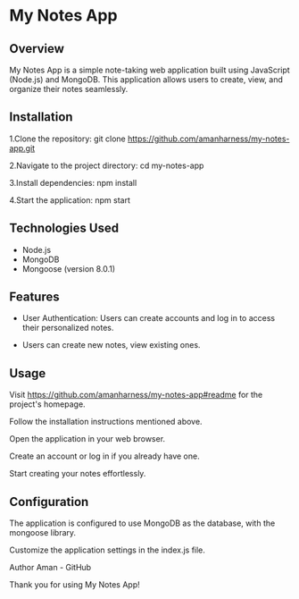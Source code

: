 # My Notes App

## Overview
My Notes App is a simple note-taking web application built using JavaScript (Node.js) and MongoDB. This application allows users to create, view, and organize their notes seamlessly.

## Installation 
1.Clone the repository:
git clone https://github.com/amanharness/my-notes-app.git

2.Navigate to the project directory:
cd my-notes-app

3.Install dependencies:
npm install

4.Start the application:
npm start

## Technologies Used
* Node.js
* MongoDB
* Mongoose (version 8.0.1)

## Features

* User Authentication: Users can create accounts and log in to access their personalized notes.
  
* Users can create new notes, view existing ones.

## Usage

Visit https://github.com/amanharness/my-notes-app#readme for the project's homepage.

Follow the installation instructions mentioned above.

Open the application in your web browser.

Create an account or log in if you already have one.

Start creating your notes effortlessly.

## Configuration
The application is configured to use MongoDB as the database, with the mongoose library.

Customize the application settings in the index.js file.

Author
Aman - GitHub

Thank you for using My Notes App!
